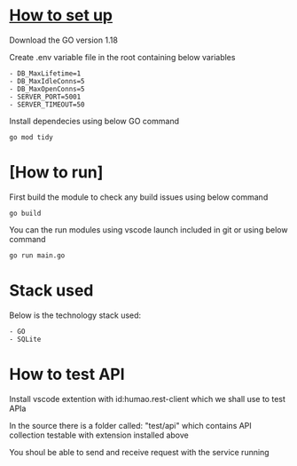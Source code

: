 # [How to set up](https://go.dev/doc/install)
Download the GO version 1.18

Create .env variable file in the root containing below variables

    - DB_MaxLifetime=1
    - DB_MaxIdleConns=5
    - DB_MaxOpenConns=5
    - SERVER_PORT=5001
    - SERVER_TIMEOUT=50

Install dependecies using below GO command

    go mod tidy


# [How to run]
First build the module to check any build issues using below command
    
    go build

You can the run modules using vscode launch included in git or using below command

    go run main.go


# Stack used
Below is the technology stack used:

    - GO
    - SQLite


# How to test API
Install vscode extention with id:humao.rest-client which we shall use to test APIa

In the source there is a folder called: "test/api" which contains API collection testable with extension installed above

You shoul be able to send and receive request with the service running
